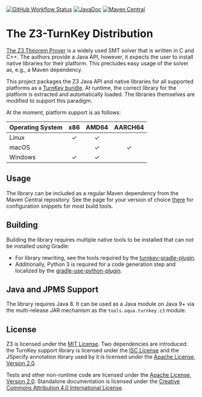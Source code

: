 <!--
   SPDX-License-Identifier: CC-BY-4.0

   Copyright 2019-2025 The TurnKey Authors

   This work is licensed under the Creative Commons Attribution 4.0
   International License.

   You should have received a copy of the license along with this
   work. If not, see <https://creativecommons.org/licenses/by/4.0/>.
-->

[![GitHub Workflow Status](https://img.shields.io/github/actions/workflow/status/tudo-aqua/z3-turnkey/ci.yml?logo=githubactions&logoColor=white)](https://github.com/tudo-aqua/z3-turnkey/actions)
[![JavaDoc](https://javadoc.io/badge2/tools.aqua/z3-turnkey/javadoc.svg)](https://javadoc.io/doc/tools.aqua/z3-turnkey)
[![Maven Central](https://img.shields.io/maven-central/v/tools.aqua/z3-turnkey?logo=apache-maven)](https://search.maven.org/artifact/tools.aqua/z3-turnkey)

# The Z3-TurnKey Distribution

[The Z3 Theorem Prover](https://github.com/Z3Prover/z3/) is a widely used SMT solver that is written
in C and C++. The authors provide a Java API, however, it expects the user to install native
libraries for their platform. This precludes easy usage of the solver as, e.g., a Maven dependency.

This project packages the Z3 Java API and native libraries for all supported platforms as a
[TurnKey bundle](https://github.com/tudo-aqua/turnkey-support). At runtime, the correct library for
the platform is extracted and automatically loaded. The libraries themselves are modified to support
this paradigm.

At the moment, platform support is as follows:

| Operating System | x86 | AMD64 | AARCH64 |
| ---------------- | :-: | :---: | :-----: |
| Linux            |  ✓  |   ✓   |         |
| macOS            |     |   ✓   |    ✓    |
| Windows          |  ✓  |   ✓   |         |

## Usage

The library can be included as a regular Maven dependency from the Maven Central repository. See the
page for your version of choice [there](https://search.maven.org/artifact/tools.aqua/z3-turnkey) for
configuration snippets for most build tools.

## Building

Building the library requires multiple native tools to be installed that can not be installed using
Gradle:

- For library rewriting, see the tools required by the
  [turnkey-gradle-plugin](https://github.com/tudo-aqua/turnkey-gradle-plugin).
- Additionally, Python 3 is required for a code generation step and localized by the
  [gradle-use-python-plugin](https://github.com/xvik/gradle-use-python-plugin).

## Java and JPMS Support

The library requires Java 8. It can be used as a Java module on Java 9+ via the multi-release JAR
mechanism as the `tools.aqua.turnkey.z3` module.

## License

Z3 is licensed under the [MIT License](https://opensource.org/licenses/MIT). Two dependencies are
introduced: the TurnKey support library is licensed under the
[ISC License](https://opensource.org/licenses/ISC) and the JSpecify annotation library used by it is
licensed under the [Apache License, Version 2.0](https://www.apache.org/licenses/LICENSE-2.0).

Tests and other non-runtime code are licensed under the
[Apache License, Version 2.0](https://www.apache.org/licenses/LICENSE-2.0). Standalone documentation
is licensed under the
[Creative Commons Attribution 4.0 International License](https://creativecommons.org/licenses/by/4.0/).
